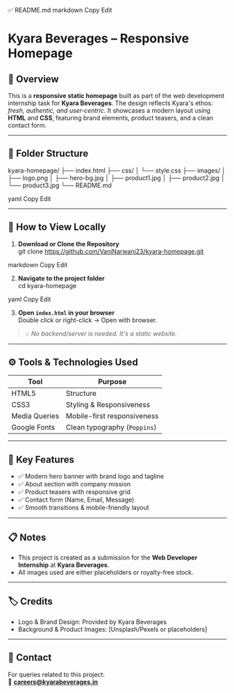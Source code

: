 ✅ README.md
markdown
Copy
Edit
# Kyara Beverages – Responsive Homepage

## 🧾 Overview
This is a **responsive static homepage** built as part of the web development internship task for **Kyara Beverages**. The design reflects Kyara's ethos: *fresh, authentic, and user‐centric*. It showcases a modern layout using **HTML** and **CSS**, featuring brand elements, product teasers, and a clean contact form.

---

## 📂 Folder Structure

kyara-homepage/
├── index.html
├── css/
│ └── style.css
├── images/
│ ├── logo.png
│ ├── hero-bg.jpg
│ ├── product1.jpg
│ ├── product2.jpg
│ └── product3.jpg
└── README.md

yaml
Copy
Edit

---



## 🚀 How to View Locally

1. **Download or Clone the Repository**  
git clone https://github.com/VaniNarwani23/kyara-homepage.git

markdown
Copy
Edit

2. **Navigate to the project folder**  
cd kyara-homepage

yaml
Copy
Edit

3. **Open `index.html` in your browser**  
Double click or right-click → Open with browser.

> 💡 *No backend/server is needed. It's a static website.*

---

## ⚙️ Tools & Technologies Used

| Tool       | Purpose                        |
|------------|--------------------------------|
| HTML5      | Structure                      |
| CSS3       | Styling & Responsiveness       |
| Media Queries | Mobile-first responsiveness |
| Google Fonts | Clean typography (`Poppins`) |

---

## 🎯 Key Features

- ✅ Modern hero banner with brand logo and tagline
- ✅ About section with company mission
- ✅ Product teasers with responsive grid
- ✅ Contact form (Name, Email, Message)
- ✅ Smooth transitions & mobile-friendly layout

---

## 📋 Notes

- This project is created as a submission for the **Web Developer Internship** at **Kyara Beverages**.
- All images used are either placeholders or royalty-free stock.

---

## 🏷️ Credits

- Logo & Brand Design: Provided by Kyara Beverages
- Background & Product Images: [Unsplash/Pexels or placeholders]

---

## 📧 Contact

For queries related to this project:  
📩 **careers@kyarabeverages.in**
